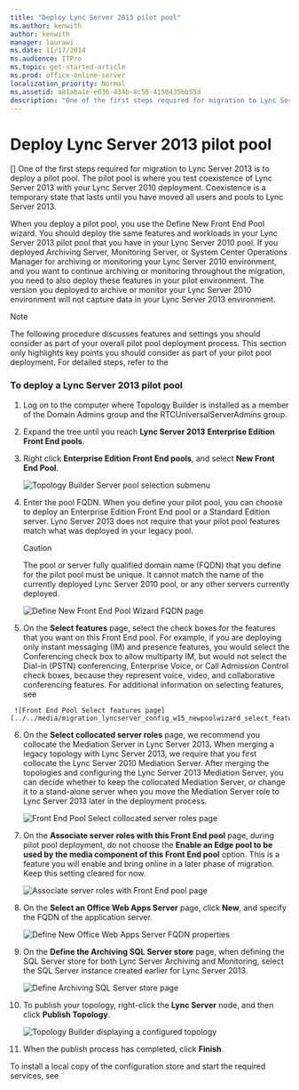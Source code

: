 ```yaml
---
title: "Deploy Lync Server 2013 pilot pool"
ms.author: kenwith
author: kenwith
manager: laurawi
ms.date: 11/17/2014
ms.audience: ITPro
ms.topic: get-started-article
ms.prod: office-online-server
localization_priority: Normal
ms.assetid: a81aba1e-e636-434b-8c56-4150435bb55d
description: "One of the first steps required for migration to Lync Server 2013 is to deploy a pilot pool. The pilot pool is where you test coexistence of Lync Server 2013 with your Lync Server 2010 deployment. Coexistence is a temporary state that lasts until you have moved all users and pools to Lync Server 2013."
---
```


# Deploy Lync Server 2013 pilot pool
[]
One of the first steps required for migration to Lync Server 2013 is to deploy a pilot pool. The pilot pool is where you test coexistence of Lync Server 2013 with your Lync Server 2010 deployment. Coexistence is a temporary state that lasts until you have moved all users and pools to Lync Server 2013. 
  
When you deploy a pilot pool, you use the Define New Front End Pool wizard. You should deploy the same features and workloads in your Lync Server 2013 pilot pool that you have in your Lync Server 2010 pool. If you deployed Archiving Server, Monitoring Server, or System Center Operations Manager for archiving or monitoring your Lync Server 2010 environment, and you want to continue archiving or monitoring throughout the migration, you need to also deploy these features in your pilot environment. The version you deployed to archive or monitor your Lync Server 2010 environment will not capture data in your Lync Server 2013 environment. 
  
> [!NOTE]
> The following procedure discusses features and settings you should consider as part of your overall pilot pool deployment process. This section only highlights key points you should consider as part of your pilot pool deployment. For detailed steps, refer to the 
<!-- [Deploying Lync Server 2013](../../deployment/deploying-lync-server-2013/deploying-lync-server-2013.md) deployment guide.  -->
  
### To deploy a Lync Server 2013 pilot pool

1. Log on to the computer where Topology Builder is installed as a member of the Domain Admins group and the RTCUniversalServerAdmins group.
    
2. Expand the tree until you reach **Lync Server 2013** **Enterprise Edition Front End pools**.
    
3. Right click **Enterprise Edition Front End pools**, and select **New Front End Pool**.
    
     ![Topology Builder Server pool selection submenu](../../media/migration_lyncserver_config_w15_newpool_tb.JPG)
  
4. Enter the pool FQDN. When you define your pilot pool, you can choose to deploy an Enterprise Edition Front End pool or a Standard Edition server. Lync Server 2013 does not require that your pilot pool features match what was deployed in your legacy pool.
    
    > [!CAUTION]
    > The pool or server fully qualified domain name (FQDN) that you define for the pilot pool must be unique. It cannot match the name of the currently deployed Lync Server 2010 pool, or any other servers currently deployed. 
  
     ![Define New Front End Pool Wizard FQDN page](../../media/migration_lyncserver_config_w15_newpoolwizard_pool_page_final.jpg)
  
5. On the **Select features** page, select the check boxes for the features that you want on this Front End pool. For example, if you are deploying only instant messaging (IM) and presence features, you would select the Conferencing check box to allow multiparty IM, but would not select the Dial-in (PSTN) conferencing, Enterprise Voice, or Call Admission Control check boxes, because they represent voice, video, and collaborative conferencing features. For additional information on selecting features, see 
<!-- [Define and configure a Front End pool or Standard Edition server in Lync Server 2013](../../deployment/deploying-lync-server-2013/define-and-configure-a-front-end-pool-or-standard-edition-server.md) in the Deployment documentation.  -->
    
     ![Front End Pool Select features page](../../media/migration_lyncserver_config_w15_newpoolwizard_select_features_final.jpg)
  
6. On the **Select collocated server roles** page, we recommend you collocate the Mediation Server in Lync Server 2013. When merging a legacy topology with Lync Server 2013, we require that you first collocate the Lync Server 2010 Mediation Server. After merging the topologies and configuring the Lync Server 2013 Mediation Server, you can decide whether to keep the collocated Mediation Server, or change it to a stand-alone server when you move the Mediation Server role to Lync Server 2013 later in the deployment process. 
    
     ![Front End Pool Select collocated server roles page](../../media/migration_lyncserver_config_w15_newpoolwizard_select_collocated_roles.jpg)
  
7. On the **Associate server roles with this Front End pool** page, during pilot pool deployment, do not choose the **Enable an Edge pool to be used by the media component of this Front End pool** option. This is a feature you will enable and bring online in a later phase of migration. Keep this setting cleared for now. 
    
     ![Associate server roles with Front End pool page](../../media/migration_lyncserver_config_w15_newpoolwizard_associate_roles.jpg)
  
8. On the **Select an Office Web Apps Server** page, click **New**, and specify the FQDN of the application server.
    
     ![Define New Office Web Apps Server FQDN properties](../../media/migration_lyncserver_config_w15_newpoolwizard_select_appserver_final.jpg)
  
9. On the **Define the Archiving SQL Server store** page, when defining the SQL Server store for both Lync Server Archiving and Monitoring, select the SQL Server instance created earlier for Lync Server 2013. 
    
     ![Define Archiving SQL Server store page](../../media/migration_lyncserver_config_w15_newpoolwizard_select_archiving_store.jpg)
  
10. To publish your topology, right-click the **Lync Server** node, and then click **Publish Topology**.
    
     ![Topology Builder displaying a configured topology](../../media/migration_lyncserver_w15_publish_topology.JPG)
  
11. When the publish process has completed, click **Finish**.
    
To install a local copy of the configuration store and start the required services, see 
<!-- [Setting up Front End Servers and Front End pools for Lync Server 2013](../../deployment/deploying-lync-server-2013/setting-up-front-end-servers-and-front-end-pools.md) in the Deployment documentation.  -->
  

